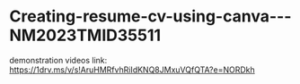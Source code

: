 # Creating-resume-cv-using-canva---NM2023TMID35511

demonstration videos link: https://1drv.ms/v/s!AruHMRfvhRiIdKNQ8JMxuVQfQTA?e=NORDkh
